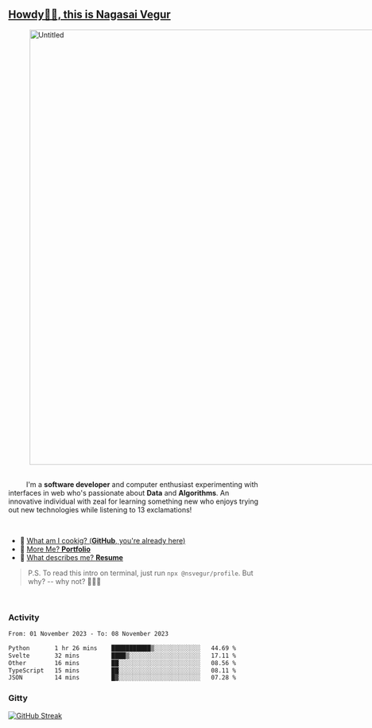 
## [Howdy🖖🏻, this is Nagasai Vegur](https://nsvegur.me/)

<div style="
  display: flex;
  width: 100vw;
  justify-content: center;
  ">
  <img width="875" alt="Untitled" src="https://github.com/NSVEGUR/NSVEGUR/assets/83576465/f41a8098-aaa9-4353-8130-bd4076cb1d4a">
</div>

<br /> 
 
<p>
&emsp; &emsp; I'm a <b>software developer</b> and computer enthusiast experimenting with interfaces in web who's passionate about <b>Data</b> and <b>Algorithms</b>. An innovative individual with zeal for learning something new who enjoys trying out new technologies while listening to 13 exclamations!
</p>

<br /> 

- 🍔 [What am I cookig? (**GitHub**, you're already here)](https://github.com/NSVEGUR)
- 👻 [More Me? **Portfolio**](https://nsvegur.me/)
- 🔭 [What describes me? **Resume**](https://nsvegur.me/resume)

> P.S. To read this intro on terminal, just run `npx @nsvegur/profile`. But why? -- why not? 🤷🏻‍♂️

<br />

### Activity

<!--START_SECTION:waka-->

```txt
From: 01 November 2023 - To: 08 November 2023

Python       1 hr 26 mins    ███████████▒░░░░░░░░░░░░░   44.69 %
Svelte       32 mins         ████▒░░░░░░░░░░░░░░░░░░░░   17.11 %
Other        16 mins         ██░░░░░░░░░░░░░░░░░░░░░░░   08.56 %
TypeScript   15 mins         ██░░░░░░░░░░░░░░░░░░░░░░░   08.11 %
JSON         14 mins         █▓░░░░░░░░░░░░░░░░░░░░░░░   07.28 %
```

<!--END_SECTION:waka-->

### Gitty

[![GitHub Streak](http://github-profile-summary-cards.vercel.app/api/cards/profile-details?username=NSVEGUR&theme=github_dark)]('https://github.com/NSVEGUR')

